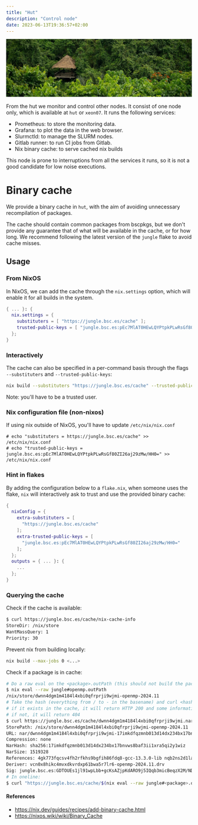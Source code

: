 ```yaml
---
title: "Hut"
description: "Control node"
date: 2023-06-13T19:36:57+02:00
---
```


![Hut](hut.jpg)

From the hut we monitor and control other nodes. It consist of one node only,
which is available at `hut` or `xeon07`. It runs the following services:

- Prometheus: to store the monitoring data.
- Grafana: to plot the data in the web browser.
- Slurmctld: to manage the SLURM nodes.
- Gitlab runner: to run CI jobs from Gitlab.
- Nix binary cache: to serve cached nix builds

This node is prone to interruptions from all the services it runs, so it is not
a good candidate for low noise executions.

# Binary cache

We provide a binary cache in `hut`, with the aim of avoiding unnecessary
recompilation of packages.

The cache should contain common packages from bscpkgs, but we don't provide
any guarantee that of what will be available in the cache, or for how long.
We recommend following the latest version of the `jungle` flake to avoid cache
misses.

## Usage

### From NixOS

In NixOS, we can add the cache through the `nix.settings` option, which will
enable it for all builds in the system.

```nix
{ ... }: {
  nix.settings = {
    substituters = [ "https://jungle.bsc.es/cache" ];
    trusted-public-keys = [ "jungle.bsc.es:pEc7MlAT0HEwLQYPtpkPLwRsGf80ZI26aj29zMw/HH0=" ];
  };
}
```

### Interactively

The cache can also be specified in a per-command basis through the flags
`--substituters` and `--trusted-public-keys`:

```sh
nix build --substituters "https://jungle.bsc.es/cache" --trusted-public-keys "jungle.bsc.es:pEc7MlAT0HEwLQYPtpkPLwRsGf80ZI26aj29zMw/HH0=" <...>
```

Note: you'll have to be a trusted user.

### Nix configuration file (non-nixos)

If using nix outside of NixOS, you'll have to update `/etc/nix/nix.conf`

```
# echo "substituters = https://jungle.bsc.es/cache" >> /etc/nix/nix.conf
# echo "trusted-public-keys = jungle.bsc.es:pEc7MlAT0HEwLQYPtpkPLwRsGf80ZI26aj29zMw/HH0=" >> /etc/nix/nix.conf
```

### Hint in flakes

By adding the configuration below to a `flake.nix`, when someone uses the flake,
`nix` will interactively ask to trust and use the provided binary cache:

```nix
{
  nixConfig = {
    extra-substituters = [
      "https://jungle.bsc.es/cache"
    ];
    extra-trusted-public-keys = [
      "jungle.bsc.es:pEc7MlAT0HEwLQYPtpkPLwRsGf80ZI26aj29zMw/HH0="
    ];
  };
  outputs = { ... }: {
    ...
  };
}
```

### Querying the cache

Check if the cache is available:
```sh
$ curl https://jungle.bsc.es/cache/nix-cache-info
StoreDir: /nix/store
WantMassQuery: 1
Priority: 30
```

Prevent nix from building locally:
```bash
nix build --max-jobs 0 <...>
```

Check if a package is in cache:
```bash
# Do a raw eval on the <package>.outPath (this should not build the package)
$ nix eval --raw jungle#openmp.outPath
/nix/store/dwnn4dgm1m4184l4xbi0qfrprji9wjmi-openmp-2024.11
# Take the hash (everything from / to - in the basename) and curl <hash>.narinfo
# if it exists in the cache, it will return HTTP 200 and some information
# if not, it will return 404
$ curl https://jungle.bsc.es/cache/dwnn4dgm1m4184l4xbi0qfrprji9wjmi.narinfo
StorePath: /nix/store/dwnn4dgm1m4184l4xbi0qfrprji9wjmi-openmp-2024.11
URL: nar/dwnn4dgm1m4184l4xbi0qfrprji9wjmi-17imkdfqzmnb013d14dx234bx17bnvws8baf3ii1xra5qi2y1wiz.nar
Compression: none
NarHash: sha256:17imkdfqzmnb013d14dx234bx17bnvws8baf3ii1xra5qi2y1wiz
NarSize: 1519328
References: 4gk773fqcsv4fh2rfkhs9bgfih86fdq8-gcc-13.3.0-lib nqb2ns2d1lahnd5ncwmn6k84qfd7vx2k-glibc-2.40-36
Deriver: vcn0x8hikc4mvxdkvrdxp61bwa5r7lr6-openmp-2024.11.drv
Sig: jungle.bsc.es:GDTOUEs1jl91wpLbb+gcKsAZjpKdARO9j5IQqb3micBeqzX2M/NDtKvgCS1YyiudOUdcjwa3j+hyzV2njokcCA==
# In oneline:
$ curl "https://jungle.bsc.es/cache/$(nix eval --raw jungle#<package>.outPath | cut -d '/' -f4 | cut -d '-' -f1).narinfo"
```

#### References

- https://nix.dev/guides/recipes/add-binary-cache.html
- https://nixos.wiki/wiki/Binary_Cache
